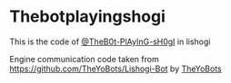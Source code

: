 # Thebotplayingshogi
This is the code of [@TheB0t-PlAyInG-sH0gI](https://lishogi.org/@/TheB0t-PlAyInG-sH0gI) in lishogi

Engine communication code taken from https://github.com/TheYoBots/Lishogi-Bot by [TheYoBots](https://github.com/TheYoBots)
